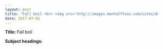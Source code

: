 ```yaml
---
layout: post
title: "Fall boil <br> <img src='http://images.mentalfloss.com/sites/default/files/styles/insert_main_wide_image/public/aluminumfoil_ball.png' height='200' width='200'>"
date: 2017-07-01
---
```


**Title:** Fall boil

**Subject headings:**

